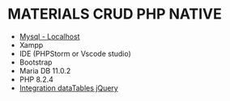 # MATERIALS CRUD PHP NATIVE

- [Mysql - Localhost](http://localhost/phpmyadmin/)
- Xampp
- IDE (PHPStorm or Vscode studio)
- Bootstrap
- Maria DB 11.0.2
- PHP 8.2.4
- [Integration dataTables jQuery](https://datatables.net/examples/styling/bootstrap5.html)
